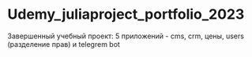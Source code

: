 # Udemy_juliaproject_portfolio_2023
Завершенный учебный проект: 5 приложений - cms, crm, цены, users (разделение прав) и telegrem bot
